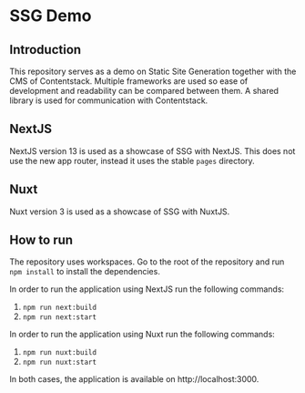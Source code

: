 # SSG Demo

## Introduction

This repository serves as a demo on Static Site Generation together with the CMS of Contentstack.
Multiple frameworks are used so ease of development and readability can be compared between them.
A shared library is used for communication with Contentstack.

## NextJS

NextJS version 13 is used as a showcase of SSG with NextJS. This does not use the new app router, instead it uses the stable `pages` directory.

## Nuxt

Nuxt version 3 is used as a showcase of SSG with NuxtJS.

## How to run

The repository uses workspaces. Go to the root of the repository and run `npm install` to install the dependencies.

In order to run the application using NextJS run the following commands:

1. `npm run next:build`
2. `npm run next:start`

In order to run the application using Nuxt run the following commands:

1. `npm run nuxt:build`
2. `npm run nuxt:start`

In both cases, the application is available on http://localhost:3000.
